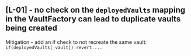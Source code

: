 ## [L-01] - no check on the ``deployedVaults`` mapping in the VaultFactory can lead to duplicate vaults being created
Mitigation - add an if check to not recreate the same vault: ``` if(deployedVaults[_vault]) revert....```